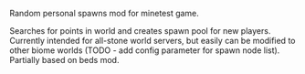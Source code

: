 
Random personal spawns mod for minetest game.

Searches for points in world and creates spawn pool for new players.
Currently intended for all-stone world servers, but easily can be modified to other biome worlds (TODO - add config parameter for spawn node list).
Partially based on beds mod.

